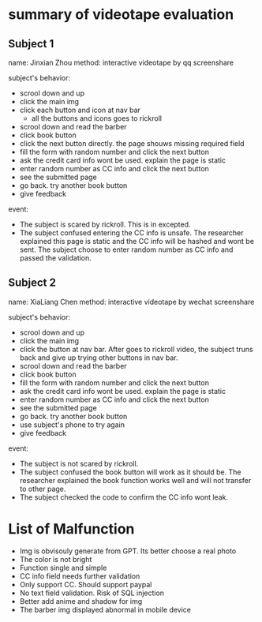 # summary of videotape evaluation

## Subject 1

name: Jinxian Zhou
method: interactive videotape by qq screenshare

subject's behavior:
 
 - scrool down and up
 - click the main img
 - click each button and icon at nav bar
   - all the buttons and icons goes to rickroll
 - scrool down and read the barber
 - click book button
 - click the next button directly. the page shouws missing required field
 - fill the form with random number and click the next button
 - ask the credit card info wont be used. explain the page is static
 - enter random number as CC info and click the next button
 - see the submitted page
 - go back. try another book button
 - give feedback

event:

- The subject is scared by rickroll. This is in excepted.
- The subject confused entering the CC info is unsafe. The researcher explained this page is static and the CC info will be hashed and wont be sent. The subject choose to enter random number as CC info and passed the validation.


## Subject 2

name: XiaLiang Chen
method: interactive videotape by wechat screenshare

subject's behavior:
 
 - scrool down and up
 - click the main img
 - click the button at nav bar. After goes to rickroll video, the subject truns back and give up trying other buttons in nav bar.
 - scrool down and read the barber
 - click book button
 - fill the form with random number and click the next button
 - ask the credit card info wont be used. explain the page is static
 - enter random number as CC info and click the next button
 - see the submitted page
 - go back. try another book button
 - use subject's phone to try again
 - give feedback

event:

- The subject is not scared by rickroll.
- The subject confused the book button will work as it should be. The researcher explained the book function works well and will not transfer to other page.
- The subject checked the code to confirm the CC info wont leak.


# List of Malfunction

- Img is obvisouly generate from GPT. Its better choose a real photo
- The color is not bright
- Function single and simple
- CC info field needs further validation
- Only support CC. Should support paypal
- No text field validation. Risk of SQL injection
- Better add anime and shadow for img
- The barber img displayed abnormal in mobile device